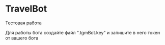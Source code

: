 # TravelBot
Тестовая работа

Для работы бота создайте файл ".tgmBot.key" и запишите в него токен от вашего бота